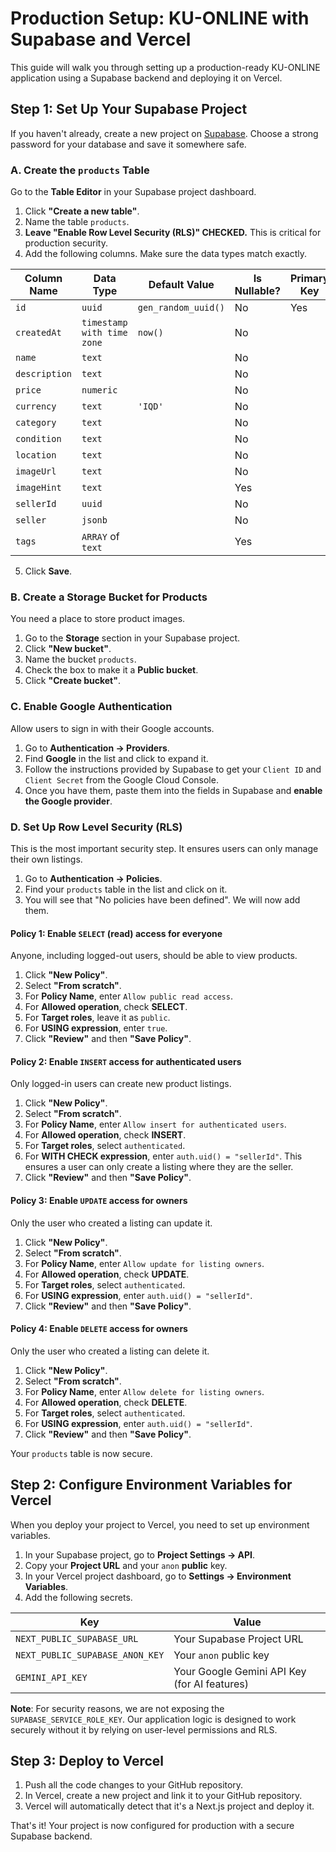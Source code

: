 
# Production Setup: KU-ONLINE with Supabase and Vercel

This guide will walk you through setting up a production-ready KU-ONLINE application using a Supabase backend and deploying it on Vercel.

## Step 1: Set Up Your Supabase Project

If you haven't already, create a new project on [Supabase](https://supabase.com/). Choose a strong password for your database and save it somewhere safe.

### A. Create the `products` Table

Go to the **Table Editor** in your Supabase project dashboard.

1.  Click **"Create a new table"**.
2.  Name the table `products`.
3.  **Leave "Enable Row Level Security (RLS)" CHECKED.** This is critical for production security.
4.  Add the following columns. Make sure the data types match exactly.

| Column Name     | Data Type                 | Default Value            | Is Nullable? | Primary Key |
| --------------- | ------------------------- | ------------------------ | ------------ | ----------- |
| `id`            | `uuid`                    | `gen_random_uuid()`      | No           | Yes         |
| `createdAt`     | `timestamp with time zone`| `now()`                  | No           |             |
| `name`          | `text`                    |                          | No           |             |
| `description`   | `text`                    |                          | No           |             |
| `price`         | `numeric`                 |                          | No           |             |
| `currency`      | `text`                    | `'IQD'`                  | No           |             |
| `category`      | `text`                    |                          | No           |             |
| `condition`     | `text`                    |                          | No           |             |
| `location`      | `text`                    |                          | No           |             |
| `imageUrl`      | `text`                    |                          | No           |             |
| `imageHint`     | `text`                    |                          | Yes          |             |
| `sellerId`      | `uuid`                    |                          | No           |             |
| `seller`        | `jsonb`                   |                          | No           |             |
| `tags`          | `ARRAY` of `text`         |                          | Yes          |             |

5.  Click **Save**.

### B. Create a Storage Bucket for Products

You need a place to store product images.

1.  Go to the **Storage** section in your Supabase project.
2.  Click **"New bucket"**.
3.  Name the bucket `products`.
4.  Check the box to make it a **Public bucket**.
5.  Click **"Create bucket"**.

### C. Enable Google Authentication

Allow users to sign in with their Google accounts.

1.  Go to **Authentication -> Providers**.
2.  Find **Google** in the list and click to expand it.
3.  Follow the instructions provided by Supabase to get your `Client ID` and `Client Secret` from the Google Cloud Console.
4.  Once you have them, paste them into the fields in Supabase and **enable the Google provider**.

### D. Set Up Row Level Security (RLS)

This is the most important security step. It ensures users can only manage their own listings.

1.  Go to **Authentication -> Policies**.
2.  Find your `products` table in the list and click on it.
3.  You will see that "No policies have been defined". We will now add them.

#### Policy 1: Enable `SELECT` (read) access for everyone
Anyone, including logged-out users, should be able to view products.
1.  Click **"New Policy"**.
2.  Select **"From scratch"**.
3.  For **Policy Name**, enter `Allow public read access`.
4.  For **Allowed operation**, check **SELECT**.
5.  For **Target roles**, leave it as `public`.
6.  For **USING expression**, enter `true`.
7.  Click **"Review"** and then **"Save Policy"**.

#### Policy 2: Enable `INSERT` access for authenticated users
Only logged-in users can create new product listings.
1.  Click **"New Policy"**.
2.  Select **"From scratch"**.
3.  For **Policy Name**, enter `Allow insert for authenticated users`.
4.  For **Allowed operation**, check **INSERT**.
5.  For **Target roles**, select `authenticated`.
6.  For **WITH CHECK expression**, enter `auth.uid() = "sellerId"`. This ensures a user can only create a listing where they are the seller.
7.  Click **"Review"** and then **"Save Policy"**.

#### Policy 3: Enable `UPDATE` access for owners
Only the user who created a listing can update it.
1.  Click **"New Policy"**.
2.  Select **"From scratch"**.
3.  For **Policy Name**, enter `Allow update for listing owners`.
4.  For **Allowed operation**, check **UPDATE**.
5.  For **Target roles**, select `authenticated`.
6.  For **USING expression**, enter `auth.uid() = "sellerId"`.
7.  Click **"Review"** and then **"Save Policy"**.

#### Policy 4: Enable `DELETE` access for owners
Only the user who created a listing can delete it.
1.  Click **"New Policy"**.
2.  Select **"From scratch"**.
3.  For **Policy Name**, enter `Allow delete for listing owners`.
4.  For **Allowed operation**, check **DELETE**.
5.  For **Target roles**, select `authenticated`.
6.  For **USING expression**, enter `auth.uid() = "sellerId"`.
7.  Click **"Review"** and then **"Save Policy"**.

Your `products` table is now secure.

## Step 2: Configure Environment Variables for Vercel

When you deploy your project to Vercel, you need to set up environment variables.

1.  In your Supabase project, go to **Project Settings -> API**.
2.  Copy your **Project URL** and your `anon` **public** key.
3.  In your Vercel project dashboard, go to **Settings -> Environment Variables**.
4.  Add the following secrets.

| Key                          | Value                                    |
| ---------------------------- | ---------------------------------------- |
| `NEXT_PUBLIC_SUPABASE_URL`   | Your Supabase Project URL                |
| `NEXT_PUBLIC_SUPABASE_ANON_KEY` | Your `anon` public key                   |
| `GEMINI_API_KEY`             | Your Google Gemini API Key (for AI features) |

**Note**: For security reasons, we are not exposing the `SUPABASE_SERVICE_ROLE_KEY`. Our application logic is designed to work securely without it by relying on user-level permissions and RLS.

## Step 3: Deploy to Vercel

1.  Push all the code changes to your GitHub repository.
2.  In Vercel, create a new project and link it to your GitHub repository.
3.  Vercel will automatically detect that it's a Next.js project and deploy it.

That's it! Your project is now configured for production with a secure Supabase backend.
